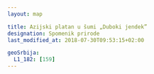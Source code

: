 ```yaml
---
layout: map

title: Azijski platan u šumi „Duboki jendek”
designation: Spomenik prirode
last_modified_at: 2018-07-30T09:53:15+02:00

geoSrbija:
  L1_182: [159]
---
```

